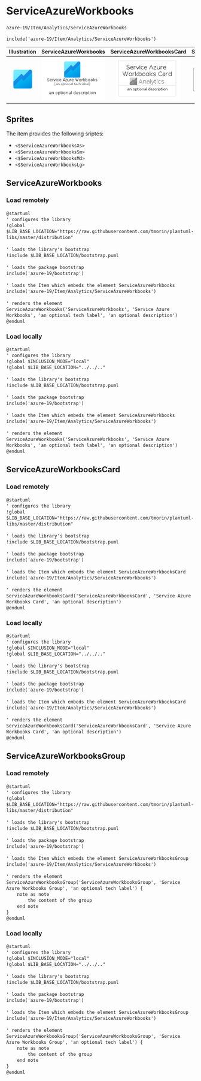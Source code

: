 # ServiceAzureWorkbooks


```text
azure-19/Item/Analytics/ServiceAzureWorkbooks
```

```text
include('azure-19/Item/Analytics/ServiceAzureWorkbooks')
```



| Illustration | ServiceAzureWorkbooks | ServiceAzureWorkbooksCard | ServiceAzureWorkbooksGroup |
| :---: | :---: | :---: | :---: |
| ![illustration for Illustration](../../../azure-19/Item/Analytics/ServiceAzureWorkbooks.png) | ![illustration for ServiceAzureWorkbooks](../../../azure-19/Item/Analytics/ServiceAzureWorkbooks.Local.png) | ![illustration for ServiceAzureWorkbooksCard](../../../azure-19/Item/Analytics/ServiceAzureWorkbooksCard.Local.png) | ![illustration for ServiceAzureWorkbooksGroup](../../../azure-19/Item/Analytics/ServiceAzureWorkbooksGroup.Local.png) |



## Sprites
The item provides the following sriptes:

- `<$ServiceAzureWorkbooksXs>`
- `<$ServiceAzureWorkbooksSm>`
- `<$ServiceAzureWorkbooksMd>`
- `<$ServiceAzureWorkbooksLg>`





## ServiceAzureWorkbooks

### Load remotely
```plantuml
@startuml
' configures the library
!global $LIB_BASE_LOCATION="https://raw.githubusercontent.com/tmorin/plantuml-libs/master/distribution"

' loads the library's bootstrap
!include $LIB_BASE_LOCATION/bootstrap.puml

' loads the package bootstrap
include('azure-19/bootstrap')

' loads the Item which embeds the element ServiceAzureWorkbooks
include('azure-19/Item/Analytics/ServiceAzureWorkbooks')

' renders the element
ServiceAzureWorkbooks('ServiceAzureWorkbooks', 'Service Azure Workbooks', 'an optional tech label', 'an optional description')
@enduml
```

### Load locally
```plantuml
@startuml
' configures the library
!global $INCLUSION_MODE="local"
!global $LIB_BASE_LOCATION="../../.."

' loads the library's bootstrap
!include $LIB_BASE_LOCATION/bootstrap.puml

' loads the package bootstrap
include('azure-19/bootstrap')

' loads the Item which embeds the element ServiceAzureWorkbooks
include('azure-19/Item/Analytics/ServiceAzureWorkbooks')

' renders the element
ServiceAzureWorkbooks('ServiceAzureWorkbooks', 'Service Azure Workbooks', 'an optional tech label', 'an optional description')
@enduml
```

## ServiceAzureWorkbooksCard

### Load remotely
```plantuml
@startuml
' configures the library
!global $LIB_BASE_LOCATION="https://raw.githubusercontent.com/tmorin/plantuml-libs/master/distribution"

' loads the library's bootstrap
!include $LIB_BASE_LOCATION/bootstrap.puml

' loads the package bootstrap
include('azure-19/bootstrap')

' loads the Item which embeds the element ServiceAzureWorkbooksCard
include('azure-19/Item/Analytics/ServiceAzureWorkbooks')

' renders the element
ServiceAzureWorkbooksCard('ServiceAzureWorkbooksCard', 'Service Azure Workbooks Card', 'an optional description')
@enduml
```

### Load locally
```plantuml
@startuml
' configures the library
!global $INCLUSION_MODE="local"
!global $LIB_BASE_LOCATION="../../.."

' loads the library's bootstrap
!include $LIB_BASE_LOCATION/bootstrap.puml

' loads the package bootstrap
include('azure-19/bootstrap')

' loads the Item which embeds the element ServiceAzureWorkbooksCard
include('azure-19/Item/Analytics/ServiceAzureWorkbooks')

' renders the element
ServiceAzureWorkbooksCard('ServiceAzureWorkbooksCard', 'Service Azure Workbooks Card', 'an optional description')
@enduml
```

## ServiceAzureWorkbooksGroup

### Load remotely
```plantuml
@startuml
' configures the library
!global $LIB_BASE_LOCATION="https://raw.githubusercontent.com/tmorin/plantuml-libs/master/distribution"

' loads the library's bootstrap
!include $LIB_BASE_LOCATION/bootstrap.puml

' loads the package bootstrap
include('azure-19/bootstrap')

' loads the Item which embeds the element ServiceAzureWorkbooksGroup
include('azure-19/Item/Analytics/ServiceAzureWorkbooks')

' renders the element
ServiceAzureWorkbooksGroup('ServiceAzureWorkbooksGroup', 'Service Azure Workbooks Group', 'an optional tech label') {
    note as note
        the content of the group
    end note
}
@enduml
```

### Load locally
```plantuml
@startuml
' configures the library
!global $INCLUSION_MODE="local"
!global $LIB_BASE_LOCATION="../../.."

' loads the library's bootstrap
!include $LIB_BASE_LOCATION/bootstrap.puml

' loads the package bootstrap
include('azure-19/bootstrap')

' loads the Item which embeds the element ServiceAzureWorkbooksGroup
include('azure-19/Item/Analytics/ServiceAzureWorkbooks')

' renders the element
ServiceAzureWorkbooksGroup('ServiceAzureWorkbooksGroup', 'Service Azure Workbooks Group', 'an optional tech label') {
    note as note
        the content of the group
    end note
}
@enduml
```

